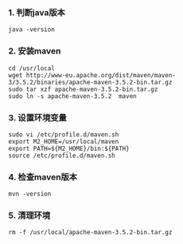 ### 1. 判断java版本
```
java -version 

```

### 2. 安装maven
```
cd /usr/local
wget http://www-eu.apache.org/dist/maven/maven-3/3.5.2/binaries/apache-maven-3.5.2-bin.tar.gz
sudo tar xzf apache-maven-3.5.2-bin.tar.gz
sudo ln -s apache-maven-3.5.2  maven

```
### 3. 设置环境变量
```
sudo vi /etc/profile.d/maven.sh
export M2_HOME=/usr/local/maven
export PATH=${M2_HOME}/bin:${PATH}
source /etc/profile.d/maven.sh

```
### 4. 检查maven版本
```
mvn -version 
```
### 5. 清理环境
```
rm -f /usr/local/apache-maven-3.5.2-bin.tar.gz

```